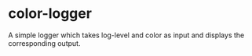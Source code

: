 # color-logger

A simple logger which takes log-level and color as input and displays the corresponding output.

